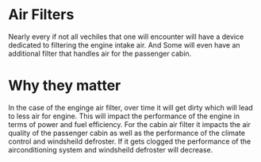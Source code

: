 # Air Filters
Nearly every if not all vechiles that one will encounter will have a device dedicated to filtering the engine intake air. And Some will even have an additional filter that handles air for the passenger cabin.

# Why they matter
In the case of the enginge air filter, over time it will get dirty which will lead to less air for engine. This will impact the performance of the engine in terms of power and fuel efficiency. For the cabin air filter it impacts the air quality of the passenger cabin as well as the performance of the climate control and windsheild defroster. If it gets clogged the performance of the airconditioning system and windsheild defroster will decrease.
